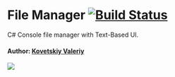 # File Manager [![Build Status](http://img.shields.io/travis/badges/badgerbadgerbadger.svg?style=flat-square)](https://travis-ci.org/badges/badgerbadgerbadger)
C# Console file manager with Text-Based UI.
#### Author: [Kovetskiy Valeriy](https://t.me/kovetskiy)

![](https://i.screenshot.net/p762ms4)
